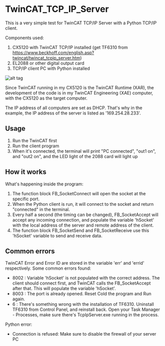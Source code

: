 # TwinCAT_TCP_IP_Server
This is a very simple test for TwinCAT TCP/IP Server with a Python TCP/IP client.

Components used:

1. CX5120 with TwinCAT TCP/IP installed (get TF6310 from https://www.beckhoff.com/english.asp?twincat/twincat_tcpip_server.htm)
2. EL2088 or other digital output card
3. TCP/IP client PC with Python installed

![alt tag](https://puu.sh/rAjLc/58a5d20a95.png)

Since TwinCAT running in my CX5120 is the TwinCAT Runtime (XAR), the development of the code is in my TwinCAT Engineering (XAE) computer, with the CX5120 as the target computer.

The IP address of all computers are set as DHCP. That's why in the example, the IP address of the server is listed as '169.254.28.233'.

## Usage

1. Run the TwinCAT first
2. Run the client program
3. When it's connected, the terminal will print "PC connected", "out1 on", and "out2 on", and the LED light of the 2088 card will light up

## How it works

What's happening inside the program:

1. The function block FB_SocketConnect will open the socket at the specific port.
2. When the Python client is run, it will connect to the socket and return "connected" in the terminal.
3. Every half a second (the timing can be changed), FB_SocketAccept will accept any incoming connection, and populate the variable 'hSocket' with the local address of the server and remote address of the client.
4. The function block FB_SocketSend and FB_SocketReceive use this 'hSocket' variable to send and receive data.


## Common errors

TwinCAT Error and Error ID are stored in the variable 'err' and 'errid' respectively. Some common errors found:

   * 8002 : Variable 'hSocket' is not populated with the correct address. The client should connect first, and TwinCAT calls the FB_SocketAccept after that. This will populate the variable 'hSocket'.
   * 8003 : The port is already opened. Reset Cold the program and Run again.  
   * 6 : There's something wrong with the installation of TF6310. Uninstall TF6310 from Control Panel, and reinstall back. Open your Task Manager - Processes, make sure there's TcpIpServer.exe running in the process.
   
Python error:
   * Connection is refused: Make sure to disable the firewall of your server PC  
